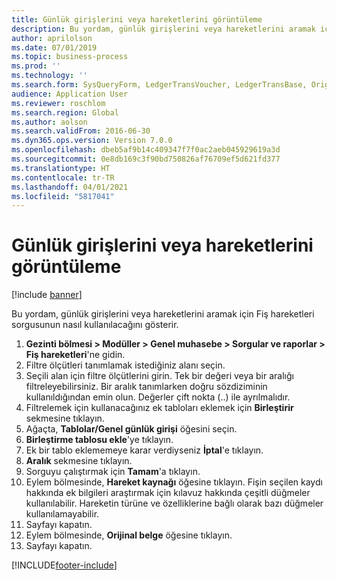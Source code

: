 ```yaml
---
title: Günlük girişlerini veya hareketlerini görüntüleme
description: Bu yordam, günlük girişlerini veya hareketlerini aramak için Fiş hareketleri sorgusunun nasıl kullanılacağını gösterir.
author: aprilolson
ms.date: 07/01/2019
ms.topic: business-process
ms.prod: ''
ms.technology: ''
ms.search.form: SysQueryForm, LedgerTransVoucher, LedgerTransBase, Originaldocuments
audience: Application User
ms.reviewer: roschlom
ms.search.region: Global
ms.author: aolson
ms.search.validFrom: 2016-06-30
ms.dyn365.ops.version: Version 7.0.0
ms.openlocfilehash: dbeb5af9b14c409347f7f0ac2aeb045929619a3d
ms.sourcegitcommit: 0e8db169c3f90bd750826af76709ef5d621fd377
ms.translationtype: HT
ms.contentlocale: tr-TR
ms.lasthandoff: 04/01/2021
ms.locfileid: "5817041"
---
```

# <a name="view-journal-entries-or-transactions"></a>Günlük girişlerini veya hareketlerini görüntüleme

[!include [banner](../../includes/banner.md)]

Bu yordam, günlük girişlerini veya hareketlerini aramak için Fiş hareketleri sorgusunun nasıl kullanılacağını gösterir.

1. **Gezinti bölmesi > Modüller > Genel muhasebe > Sorgular ve raporlar > Fiş hareketleri**'ne gidin.
2. Filtre ölçütleri tanımlamak istediğiniz alanı seçin.
3. Seçili alan için filtre ölçütlerini girin. Tek bir değeri veya bir aralığı filtreleyebilirsiniz. Bir aralık tanımlarken doğru sözdiziminin kullanıldığından emin olun. Değerler çift nokta (..) ile ayrılmalıdır.  
4. Filtrelemek için kullanacağınız ek tabloları eklemek için **Birleştirir** sekmesine tıklayın.
5. Ağaçta, **Tablolar/Genel günlük girişi** öğesini seçin.
6. **Birleştirme tablosu ekle**'ye tıklayın.
7. Ek bir tablo eklememeye karar verdiyseniz **İptal**'e tıklayın.
8. **Aralık** sekmesine tıklayın.
9. Sorguyu çalıştırmak için **Tamam**'a tıklayın.
10. Eylem bölmesinde,  **Hareket kaynağı** öğesine tıklayın. Fişin seçilen kaydı hakkında ek bilgileri araştırmak için kılavuz hakkında çeşitli düğmeler kullanılabilir. Hareketin türüne ve özelliklerine bağlı olarak bazı düğmeler kullanılamayabilir.
11. Sayfayı kapatın.
12. Eylem bölmesinde, **Orijinal belge** öğesine tıklayın.
13. Sayfayı kapatın.



[!INCLUDE[footer-include](../../../includes/footer-banner.md)]